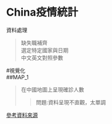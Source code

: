 China疫情統計
==========================
資料處理<br>

>缺失職補齊<br>
>選定特定國家與日期<br>
>中文英文對照參數<br>

#視覺化<br>
##MAP_1
>在中國地圖上呈現確診人數
>>問題:資料呈現不直觀，太單調
>

[參考資料來源](https://kknews.cc/zh-tw/code/44vlokq.html"哈囉")
